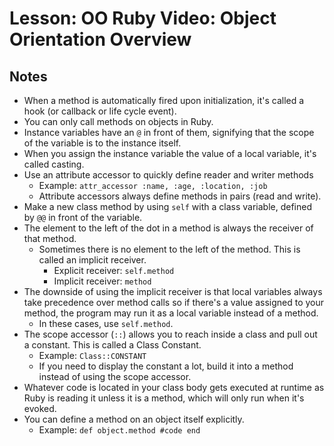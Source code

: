 # Lesson: OO Ruby Video: Object Orientation Overview

## Notes

- When a method is automatically fired upon initialization, it's called a hook (or callback or life cycle event).
- You can only call methods on objects in Ruby.
- Instance variables have an `@` in front of them, signifying that the scope of the variable is to the instance itself.
- When you assign the instance variable the value of a local variable, it's called casting.
- Use an attribute accessor to quickly define reader and writer methods
  - Example: `attr_accessor :name, :age, :location, :job`
  - Attribute accessors always define methods in pairs (read and write).
- Make a new class method by using `self` with a class variable, defined by `@@` in front of the variable.
- The element to the left of the dot in a method is always the receiver of that method.
  - Sometimes there is no element to the left of the method. This is called an implicit receiver.
    - Explicit receiver: `self.method`
    - Implicit receiver: `method`
- The downside of using the implicit receiver is that local variables always take precedence over method calls so if there's a value assigned to your method, the program may run it as a local variable instead of a method.
  - In these cases, use `self.method`.
- The scope accessor (`::`) allows you to reach inside a class and pull out a constant. This is called a Class Constant.
  - Example: `Class::CONSTANT`
  - If you need to display the constant a lot, build it into a method instead of using the scope accessor.
- Whatever code is located in your class body gets executed at runtime as Ruby is reading it unless it is a method, which will only run when it's evoked.
- You can define a method on an object itself explicitly.
  - Example: `def object.method #code end`